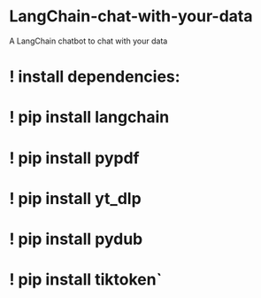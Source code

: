 # LangChain-chat-with-your-data
A LangChain chatbot to chat with your data


# ! install dependencies:
# ! pip install langchain
# ! pip install pypdf
# ! pip install yt_dlp
# ! pip install pydub
# ! pip install tiktoken`